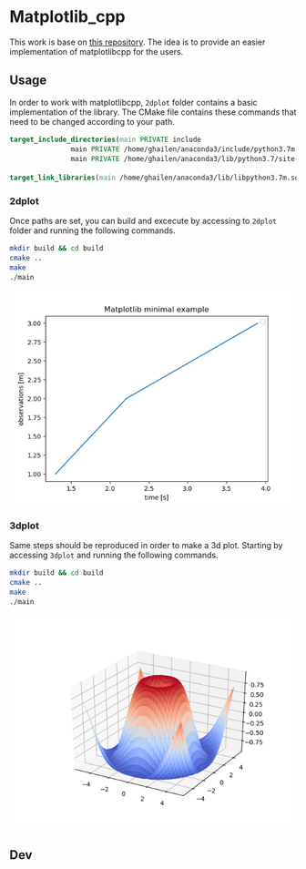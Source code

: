 # Matplotlib_cpp
This work is base on [this repository](https://github.com/lava/matplotlib-cpp). The idea is to provide an easier implementation of matplotlibcpp for the users.

## Usage
In order to work with matplotlibcpp, ```2dplot``` folder contains a basic implementation of the library. The CMake file contains these commands that need to be changed according to your path.

```cmake
target_include_directories(main PRIVATE include
			   main PRIVATE /home/ghailen/anaconda3/include/python3.7m
			   main PRIVATE /home/ghailen/anaconda3/lib/python3.7/site-packages/numpy/core/include)

target_link_libraries(main /home/ghailen/anaconda3/lib/libpython3.7m.so)

```
### 2dplot
Once paths are set, you can build and excecute by accessing to ```2dplot``` folder and running the following commands.
```bash
mkdir build && cd build
cmake ..
make
./main
```

![Image](https://github.com/Ghailen-Ben-Achour/Matplotlib_cpp/blob/main/images/2dplot.png)

### 3dplot
Same steps should be reproduced in order to make a 3d plot. Starting by accessing ```3dplot``` and running the following commands.
```bash
mkdir build && cd build
cmake ..
make
./main
```

![Image](https://github.com/Ghailen-Ben-Achour/Matplotlib_cpp/blob/main/images/3dplot.png)

## Dev
